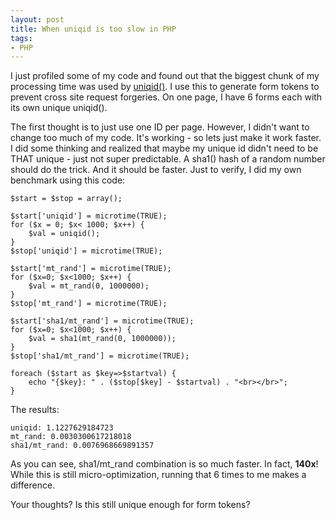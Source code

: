 ```yaml
---
layout: post
title: When uniqid is too slow in PHP
tags:
- PHP
---
```


I just profiled some of my code and found out that the biggest chunk of my processing time was used by [uniqid()](http://php.net/uniqid).  I use this to generate form tokens to prevent cross site request forgeries.  On one page, I have 6 forms each with its own unique uniqid().

The first thought is to just use one ID per page.  However, I didn't want to change too much of my code.  It's working - so lets just make it work faster.  I did some thinking and realized that maybe my unique id didn't need to be THAT unique - just not super predictable.  A sha1() hash of a random number should do the trick.  And it should be faster.  Just to verify, I did my own benchmark using this code:

```php?start_inline=1
$start = $stop = array();

$start['uniqid'] = microtime(TRUE);
for ($x = 0; $x< 1000; $x++) {
    $val = uniqid();
}
$stop['uniqid'] = microtime(TRUE);

$start['mt_rand'] = microtime(TRUE);
for ($x=0; $x<1000; $x++) {
    $val = mt_rand(0, 1000000);
}
$stop['mt_rand'] = microtime(TRUE);

$start['sha1/mt_rand'] = microtime(TRUE);
for ($x=0; $x<1000; $x++) {
    $val = sha1(mt_rand(0, 1000000));
}
$stop['sha1/mt_rand'] = microtime(TRUE);

foreach ($start as $key=>$startval) {
    echo "{$key}: " . ($stop[$key] - $startval) . "<br></br>";
}
```

The results:

    
    
    uniqid: 1.1227629184723
    mt_rand: 0.0030300617218018
    sha1/mt_rand: 0.0076968669891357
    



As you can see, sha1/mt_rand combination is so much faster.  In fact, **140x**!  While this is still micro-optimization, running that 6 times to me makes a difference.

Your thoughts?  Is this still unique enough for form tokens?
